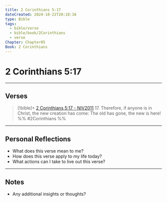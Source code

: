 ```yaml
---
title: 2 Corinthians 5:17
dateCreated: 2024-10-22T20:10:16
type: Bible
tags:
  - bible/verse
  - bible/book/2Corinthians
  - verse
Chapter: Chapter05
Book: 2 Corinthians
---
```

# 2 Corinthians 5:17

---
## Verses
> [!bible]+ [2 Corinthians 5:17 - NIV2011](https://bolls.life/NIV2011/47/5/)
> 17. Therefore, if anyone is in Christ, the new creation has come: The old has gone, the new is here!
 %% #2Corinthians %%


---
## Personal Reflections

- What does this verse mean to me?
- How does this verse apply to my life today?
- What actions can I take to live out this verse?

---

## Notes
- Any additional insights or thoughts?
